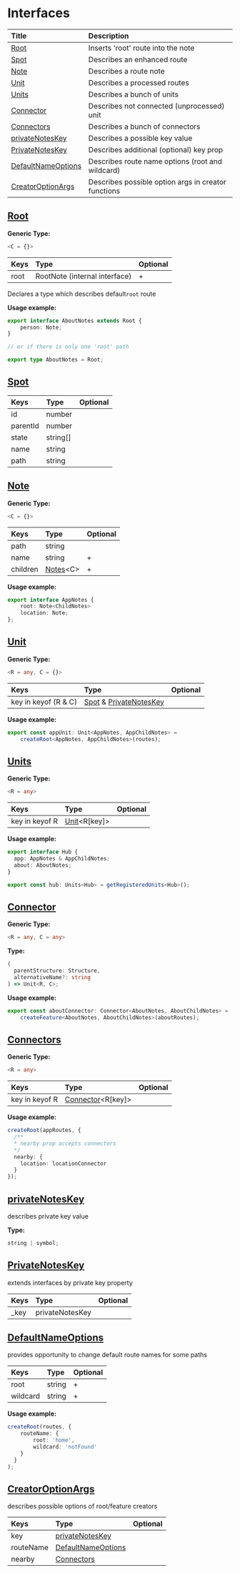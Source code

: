 # Interfaces

| Title | Description |
| :--- | :--- |
| [Root](interfaces.md#root) | Inserts 'root' route into the note |
| [Spot](interfaces.md#spot) | Describes an enhanced route |
| [Note](interfaces.md#note) | Describes a route note |
| [Unit](interfaces.md#unit) | Describes a processed routes |
| [Units](interfaces.md#units) | Describes a bunch of units |
| [Connector](interfaces.md#connector) | Describes not connected \(unprocessed\) unit |
| [Connectors](interfaces.md#connectors) | Describes a bunch of connectors |
| [privateNotesKey](interfaces.md#privatenoteskey) | Describes a possible key value |
| [PrivateNotesKey](interfaces.md#privatenoteskey) | Describes additional \(optional\) key prop |
| [DefaultNameOptions](interfaces.md#defaultnameoptions) | Describes route name options \(root and wildcard\) |
| [CreatorOptionArgs](interfaces.md#creatoroptionargs) | Describes possible option args in creator functions |



## [Root](interfaces.md#root)

**Generic Type:**

```typescript
<C = {}>
```

| Keys | Type | Optional |
| :--- | :--- | :--- |
| root | RootNote \(internal interface\) | + |

Declares a type which describes default`root` route

**Usage example:**

```typescript
export interface AboutNotes extends Root {
    person: Note;
}

// or if there is only one 'root' path

export type AboutNotes = Root;
```

##  [Spot](interfaces.md#spot)

| **K**eys | Type | Optional |
| :--- | :--- | :--- |
| id | number |  |
| parentId | number |  |
| state | string\[\] |  |
| name | string |  |
| path | string |  |



## [Note](interfaces.md#note)

**Generic Type:**

```typescript
<C = {}>
```

| Keys | Type | Optional |
| :--- | :--- | :--- |
| path | string |  |
| name | string | + |
| children | [Notes](interfaces.md#notes)&lt;C&gt; | + |

**Usage example:**

```typescript
export interface AppNotes {
    root: Note<ChildNotes>
    location: Note;
};
```

## [Unit](interfaces.md#unit)

**Generic Type:**

```typescript
<R = any, C = {}>
```

| Keys | Type | Optional |
| :--- | :--- | :--- |
| key in keyof \(R & C\) | [Spot](interfaces.md#spot) & [PrivateNotesKey](interfaces.md#privatenoteskey-1) |  |

**Usage example:**

```typescript
export const appUnit: Unit<AppNotes, AppChildNotes> = 
    createRoot<AppNotes, AppChildNotes>(routes);
```

##  [Units](interfaces.md#units)

**Generic Type:**

```typescript
<R = any>
```

| Keys | Type | Optional |
| :--- | :--- | :--- |
| key in keyof R | [Unit](interfaces.md#unit)&lt;R\[key\]&gt; |  |

**Usage example:**

```typescript
export interface Hub {
  app: AppNotes & AppChildNotes;
  about: AboutNotes;
}

export const hub: Units<Hub> = getRegisteredUnits<Hub>();
```

## [Connector](interfaces.md#connector)

**Generic Type:**

```typescript
<R = any, C = any>
```

**Type:**

```typescript
(
  parentStructure: Structure,
  alternativeName?: string
) => Unit<R, C>;
```

**Usage example:**

```typescript
export const aboutConnector: Connector<AboutNotes, AboutChildNotes> = 
    createFeature<AboutNotes, AboutChildNotes>(aboutRoutes);
```

## [Connectors](interfaces.md#connectors)

**Generic Type:**

```typescript
<R = any>
```

| Keys | Type | Optional |
| :--- | :--- | :--- |
| key in keyof R | [Connector](interfaces.md#connector)&lt;R\[key\]&gt; |  |

**Usage example:**

```typescript
createRoot(appRoutes, { 
  /**
  * nearby prop accepts connectors
  */
  nearby: {
    location: locationConnector
  }
});
```

## [privateNotesKey](interfaces.md#privatenoteskey)

describes private key value

**Type:**

```typescript
string | symbol;
```

## [PrivateNotesKey](interfaces.md#privatenoteskey)

extends interfaces by private key property

| Keys | Type | Optional |
| :--- | :--- | :--- |
| \_key | privateNotesKey |  |

## [DefaultNameOptions](interfaces.md#defaultrouteoptions)

provides opportunity to change default route names for some paths

| Keys | Type | Optional |
| :--- | :--- | :--- |
| root | string | + |
| wildcard | string | + |

**Usage example:**

```typescript
createRoot(routes, {
    routeName: { 
        root: 'home',
        wildcard: 'notFound'
    } 
  }
);
```

## [CreatorOptionArgs](interfaces.md#creatoroptionargs)

describes possible options of root/feature creators

| Keys | Type | Optional |
| :--- | :--- | :--- |
| key | [privateNotesKey](interfaces.md#privatenoteskey) |  |
| routeName | [DefaultNameOptions](interfaces.md#defaultnameoptions) |  |
| nearby | [Connectors](interfaces.md#connectors) |  |

